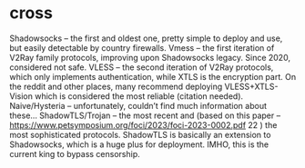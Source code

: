 # cross

Shadowsocks – the first and oldest one, pretty simple to deploy and use, but easily detectable by country firewalls.
Vmess – the first iteration of V2Ray family protocols, improving upon Shadowsocks legacy. Since 2020, considered not safe.
VLESS – the second iteration of V2Ray protocols, which only implements authentication, while XTLS is the encryption part. On the reddit and other places, many recommend deploying VLESS+XTLS-Vision which is considered the most reliable (citation needed).
Naive/Hysteria – unfortunately, couldn’t find much information about these…
ShadowTLS/Trojan – the most recent and (based on this paper – https://www.petsymposium.org/foci/2023/foci-2023-0002.pdf 22 ) the most sophisticated protocols. ShadowTLS is basically an extension to Shadowsocks, which is a huge plus for deployment. IMHO, this is the current king to bypass censorship.
